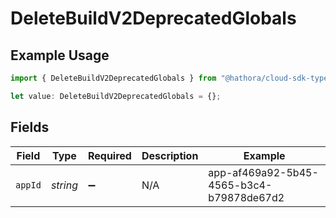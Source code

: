 # DeleteBuildV2DeprecatedGlobals

## Example Usage

```typescript
import { DeleteBuildV2DeprecatedGlobals } from "@hathora/cloud-sdk-typescript/models/operations";

let value: DeleteBuildV2DeprecatedGlobals = {};
```

## Fields

| Field                                    | Type                                     | Required                                 | Description                              | Example                                  |
| ---------------------------------------- | ---------------------------------------- | ---------------------------------------- | ---------------------------------------- | ---------------------------------------- |
| `appId`                                  | *string*                                 | :heavy_minus_sign:                       | N/A                                      | app-af469a92-5b45-4565-b3c4-b79878de67d2 |